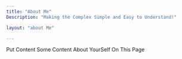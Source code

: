 ```yaml
---
title: "About Me"
Description: "Making the Complex Simple and Easy to Understand!"

layout: "about Me"

---
```


Put Content Some Content About YourSelf On This Page